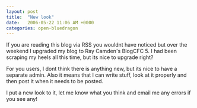 ```yaml
---
layout: post
title:  "New look"
date:   2006-05-22 11:06 AM +0000
categories: open-bluedragon
---
```

If you are reading this blog via RSS you wouldnt have noticed but over the weekend I upgraded my blog to Ray Camden's BlogCFC 5. I had been scraping my heels all this time, but its nice to upgrade right?

For you users, I dont think there is anything new, but its nice to have a separate admin. Also it means that I can write stuff, look at it properly and then post it when it needs to be posted.


I put a new look to it, let me know what you think and email me any errors if you see any!